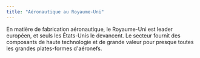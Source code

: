 ```yaml
---
title: "Aéronautique au Royaume-Uni"
---
```


En matière de fabrication aéronautique, le Royaume-Uni est leader européen, et seuls les États-Unis le devancent. Le secteur fournit des composants de haute technologie et de grande valeur pour presque toutes les grandes plates-formes d'aéronefs.
